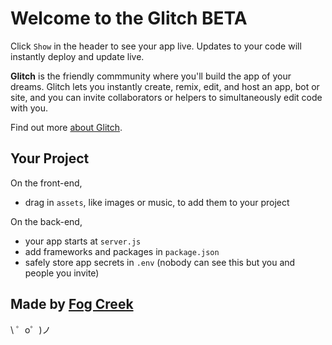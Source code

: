Welcome to the Glitch BETA
=========================

Click `Show` in the header to see your app live. Updates to your code will instantly deploy and update live.

**Glitch** is the friendly commmunity where you'll build the app of your dreams. Glitch lets you instantly create, remix, edit, and host an app, bot or site, and you can invite collaborators or helpers to simultaneously edit code with you.

Find out more [about Glitch](https://glitch.com/about).


Your Project
------------

On the front-end,

- drag in `assets`, like images or music, to add them to your project

On the back-end,
- your app starts at `server.js`
- add frameworks and packages in `package.json`
- safely store app secrets in `.env` (nobody can see this but you and people you invite)


Made by [Fog Creek](https://fogcreek.com/)
-------------------

\ ゜o゜)ノ
